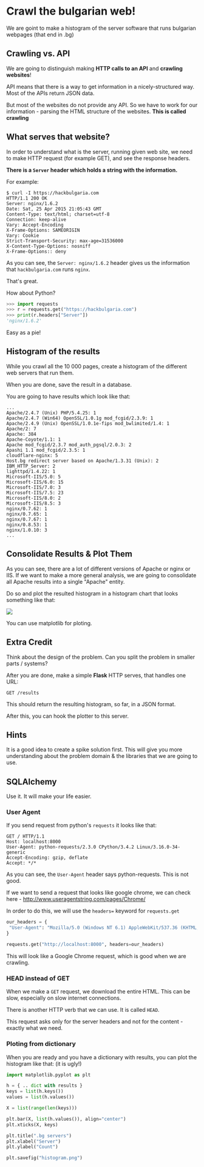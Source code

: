 # Crawl the bulgarian web!

We are goint to make a histogram of the server software that runs bulgarian webpages (that end in .bg)

## Crawling vs. API

We are going to distinguish making **HTTP calls to an API** and **crawling websites**!

API means that there is a way to get information in a nicely-structured way. Most of the APIs return JSON data.

But most of the websites do not provide any API. So we have to work for our information - parsing the HTML structure of the websites. **This is called crawling**

## What serves that website?

In order to understand what is the server, running given web site, we need to make HTTP request (for example GET), and see the response headers.

**There is a `Server` header which holds a string with the information.**

For example:

```
$ curl -I https://hackbulgaria.com
HTTP/1.1 200 OK
Server: nginx/1.6.2
Date: Sat, 25 Apr 2015 21:05:43 GMT
Content-Type: text/html; charset=utf-8
Connection: keep-alive
Vary: Accept-Encoding
X-Frame-Options: SAMEORIGIN
Vary: Cookie
Strict-Transport-Security: max-age=31536000
X-Content-Type-Options: nosniff
X-Frame-Options:: deny
```

As you can see, the `Server: nginx/1.6.2` header gives us the information that `hackbulgaria.com` runs `nginx`.

That's great.

How about Python?

```python
>>> import requests
>>> r = requests.get("https://hackbulgaria.com")
>>> print(r.headers["Server"])
'nginx/1.6.2'
```

Easy as a pie!

## Histogram of the results

While you crawl all the 10 000 pages, create a histogram of the different web servers that run them.

When you are done, save the result in a database.

You are going to have results which look like that:

```
...
Apache/2.4.7 (Unix) PHP/5.4.25: 1
Apache/2.4.7 (Win64) OpenSSL/1.0.1g mod_fcgid/2.3.9: 1
Apache/2.4.9 (Unix) OpenSSL/1.0.1e-fips mod_bwlimited/1.4: 1
Apache/2: 7
Apache: 384
Apache-Coyote/1.1: 1
Apache mod_fcgid/2.3.7 mod_auth_pgsql/2.0.3: 2
Apashi 1.1 mod_fcgid/2.3.5: 1
cloudflare-nginx: 5
Host.bg redirect server based on Apache/1.3.31 (Unix): 2
IBM_HTTP_Server: 2
lighttpd/1.4.22: 1
Microsoft-IIS/5.0: 5
Microsoft-IIS/6.0: 15
Microsoft-IIS/7.0: 3
Microsoft-IIS/7.5: 23
Microsoft-IIS/8.0: 2
Microsoft-IIS/8.5: 3
nginx/0.7.62: 1
nginx/0.7.65: 1
nginx/0.7.67: 1
nginx/0.8.53: 1
nginx/1.0.10: 3
...
```

## Consolidate Results & Plot Them

As you can see, there are a lot of different versions of Apache or nginx or IIS. If we want to make a more general analysis, we are going to consolidate all Apache results into a single "Apache" entity.

Do so and plot the resulted histogram in a histogram chart that looks something like that:

![](histogram.png)


You can use matplotlib for ploting.

## Extra Credit

Think about the design of the problem. Can you split the problem in smaller parts / systems?

After you are done, make a simple **Flask** HTTP serves, that handles one URL:

```
GET /results
```

This should return the resulting histogram, so far, in a JSON format.

After this, you can hook the plotter to this server.

## Hints

It is a good idea to create a spike solution first. This will give you more understanding about the problem domain & the libraries that we are going to use.

## SQLAlchemy

Use it. It will make your life easier.

### User Agent

If you send request from python's `requests` it looks like that:

```
GET / HTTP/1.1
Host: localhost:8000
User-Agent: python-requests/2.3.0 CPython/3.4.2 Linux/3.16.0-34-generic
Accept-Encoding: gzip, deflate
Accept: */*
```

As you can see, the `User-Agent` header says python-requests. This is not good.

If we want to send a request that looks like google chrome, we can check here - http://www.useragentstring.com/pages/Chrome/

In order to do this, we will use the `headers=` keyword for `requests.get`

```python
our_headers = {
 "User-Agent": "Mozilla/5.0 (Windows NT 6.1) AppleWebKit/537.36 (KHTML, like Gecko) Chrome/41.0.2228.0 Safari/537.36"
}

requests.get("http://localhost:8000", headers=our_headers)
```

This will look like a Google Chrome request, which is good when we are crawling.

### HEAD instead of GET

When we make a `GET` request, we download the entire HTML. This can be slow, especially on slow internet connections.

There is another HTTP verb that we can use. It is called `HEAD`.

This request asks only for the server headers and not for the content - exactly what we need.

### Ploting from dictionary

When you are ready and you have a dictionary with results, you can plot the histogram like that: (it is ugly!)

```python
import matplotlib.pyplot as plt

h = { .. dict with results }
keys = list(h.keys())
values = list(h.values())

X = list(range(len(keys)))

plt.bar(X, list(h.values()), align="center")
plt.xticks(X, keys)

plt.title(".bg servers")
plt.xlabel("Server")
plt.ylabel("Count")

plt.savefig("histogram.png")
```
